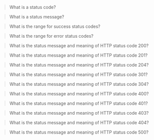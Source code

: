 > What is a status code?

> What is a status message?

> What is the range for success status codes?

> What is the range for error status codes?

> What is the status message and meaning of HTTP status code 200?

> What is the status message and meaning of HTTP status code 201?

> What is the status message and meaning of HTTP status code 204?

> What is the status message and meaning of HTTP status code 301?

> What is the status message and meaning of HTTP status code 304?

> What is the status message and meaning of HTTP status code 400?

> What is the status message and meaning of HTTP status code 401?

> What is the status message and meaning of HTTP status code 403?

> What is the status message and meaning of HTTP status code 404?

> What is the status message and meaning of HTTP status code 500?

